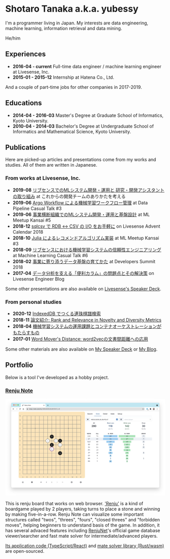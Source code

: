 # Shotaro Tanaka a.k.a. yubessy

I'm a programmer living in Japan.
My interests are data engineering, machine learning, information retrieval and data mining.

He/him

## Experiences

- **2016-04 - current** Full-time data engineer / machine learning engineer at Livesense, Inc.
- **2015-01 - 2015-12** Internship at Hatena Co., Ltd.

And a couple of part-time jobs for other companies in 2017-2019.

## Educations

- **2014-04 - 2016-03** Master's Degree at Graduate School of Informatics, Kyoto University.
- **2010-04 - 2014-03** Bachelor's Degree at Undergraduate School of Informatics and Mathematical Science, Kyoto University.

## Publications

Here are picked-up articles and presentations come from my works and studies.
All of them are written in Japanese.

### From works at Livesense, Inc.

- **2019-08** [リブセンスでのMLシステム開発・運用と 研究・開発アシスタントの取り組み](https://speakerdeck.com/livesense/ribusensudefalsemlsisutemukai-fa-yun-yong-to-yan-jiu-kai-fa-asisutantofalsequ-rizu-mi) at これからの開発チームのありかたを考える
- **2019-06** [Argo Workflow による機械学習ワークフロー管理](https://speakerdeck.com/livesense/argo-workflow-niyoruji-jie-xue-xi-wakuhuroguan-li) at Data Pipeline Casual Talk #3
- **2019-06** [事業横断組織でのMLシステム開発・運用と基盤設計](https://speakerdeck.com/livesense/shi-ye-heng-duan-zu-zhi-defalsemlsisutemukai-fa-yun-yong-toji-pan-she-ji) at ML Meetup Kansai #5
- **2018-12** [sqlcsv で RDB ↔ CSV の I/O をお手軽に](https://qiita.com/yubessy/items/3ef3cf7bd56e531955e5) on Livesense Advent Calendar 2018
- **2018-10** [Julia によるレコメンドアルゴリズム実装](https://speakerdeck.com/livesense/julia-niyorurekomentoarukorisumushi-zhuang) at ML Meetup Kansai #3
- **2018-09** [リブセンスにおける機械学習システムの信頼性エンジニアリング](https://speakerdeck.com/livesense/ribusensuniokeru-ji-jie-xue-xi-sisutemufalsexin-lai-xing-enziniaringu) at Machine Learning Casual Talk #6
- **2018-02** [事業に寄り添うデータ基盤の育てかた](https://speakerdeck.com/livesense/shi-ye-niji-ritian-udetaji-pan-falseyu-tefang) at Developers Summit 2018
- **2017-04** [データ分析を支える「便利カラム」の問題点とその解決策](https://made.livesense.co.jp/entry/2017/04/18/090000) on Livesense Engineer Blog

Some other presentations are also available on [Livesense's Speaker Deck](https://speakerdeck.com/livesense).

### From personal studies

- **2020-12** [IndexedDB でつくる連珠棋譜検索](https://yubessy.hatenablog.com/entry/2020/12/15/002656)
- **2018-11** [論文紹介: Rank and Relevance in Novelty and Diversity Metrics](https://yubessy.hatenablog.com/entry/2018/11/19/182548)
- **2018-04** [機械学習システムの運用課題とコンテナオーケストレーションがもたらすもの](https://yubessy.hatenablog.com/entry/2018/04/16/120000)
- **2017-01** [Word Mover's Distance: word2vecの文書間距離への応用](https://yubessy.hatenablog.com/entry/2017/01/10/122737)

Some other materials are also available on [My Speaker Deck](https://speakerdeck.com/yubessy) or [My Blog](https://yubessy.hatenablog.com/).

## Portfolio

Below is a tool I've developed as a hobby project.

### [Renju Note](https://renju-note.com/)

<img src="./images/renju-note.jpeg" width="800" />

This is renju board that works on web browser.
['Renju'](https://www.renju.net/study/rules.php) is a kind of boardgame played by 2 players, taking turns to place a stone and winning by making five-in-a-row.
Renju Note can visualize some important structures called "twos", "threes", "fours", "closed threes" and "forbidden moves", helping beginners to understand basis of the game.
In addition, it has several advaced features including [RenjuNet](https://www.renju.net/)'s official game database viewer/searcher and fast mate solver for intermediate/advanced players.

[Its application code (TypeScript/React)](https://github.com/renju-note/renju-note) and [mate solver library (Rust/wasm)](https://github.com/renju-note/quintet) are open-sourced.
